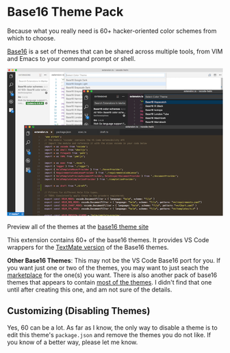 # Base16 Theme Pack

Because what you really need is 60+ hacker-oriented color schemes from which to choose.

[Base16](http://chriskempson.com/projects/base16/) is a set of themes that can be shared across multiple tools, from VIM and Emacs to your command prompt or shell.

![Sample Color Schemes](composite.png)

Preview all of the themes at the [base16 theme site](http://chriskempson.com/projects/base16/)

This extension contains 60+ of the base16 themes. It provides VS Code wrappers for the [TextMate version](https://github.com/chriskempson/base16-textmate) of the Base16 themes.

**Other Base16 Themes**: This may not be the VS Code Base16 port for you. If you want just one or two of the themes, you may want to just seach the [marketplace](https://marketplace.visualstudio.com/search?term=base16&target=VSCode&category=All%20categories&sortBy=Relevance) for the one(s) you want. There is also another pack of base16 themes that appears to contain [most of the themes](https://marketplace.visualstudio.com/items?itemName=AndrsDC.base16-themes). I didn't find that one until after creating this one, and am not sure of the details.

## Customizing (Disabling Themes)

Yes, 60 can be a lot. As far as I know, the only way to disable a theme is to edit this theme's `package.json` and remove the themes you do not like. If you know of a better way, please let me know.
